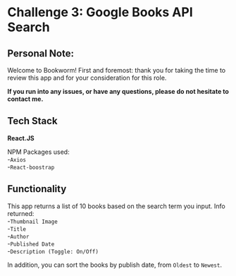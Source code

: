 # Challenge 3: Google Books API Search

## Personal Note:

Welcome to Bookworm! First and foremost: thank you for taking the time to review this app and for your consideration for this role.

**If you run into any issues, or have any questions, please do not hesitate to contact me.**

## Tech Stack

**React.JS**

NPM Packages used:\
-`Axios`\
-`React-boostrap`


## Functionality 

This app returns a list of 10 books based on the search term you input. Info returned:\
-`Thumbnail Image`\
-`Title`\
-`Author`\
-`Published Date`\
-`Description (Toggle: On/Off)`

In addition, you can sort the books by publish date, from `Oldest` to `Newest`. 

